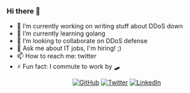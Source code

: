 ### Hi there 👋

- 🔭 I’m currently working on writing stuff about DDoS down
- 🌱 I’m currently learning golang
- 👯 I’m looking to collaborate on DDoS defense
- 💬 Ask me about IT jobs, I'm hiring! ;)
- 📫 How to reach me: twitter
- ⚡ Fun fact: I commute to work by 🛹

<p align="center">
<a href="https://github.com/craig"><img src="https://img.shields.io/github/followers/craig.svg?label=GitHub&style=social" alt="GitHub"></a>
<a href="https://twitter.com/dercraig"><img src="https://img.shields.io/twitter/follow/craig?label=Twitter&style=social" alt="Twitter"></a>
<a href="https://www.linkedin.com/in/stefan-behte-221188104/"><img src="https://img.shields.io/badge/LinkedIn--_.svg?style=social&logo=linkedin" alt="LinkedIn"></a>
  
